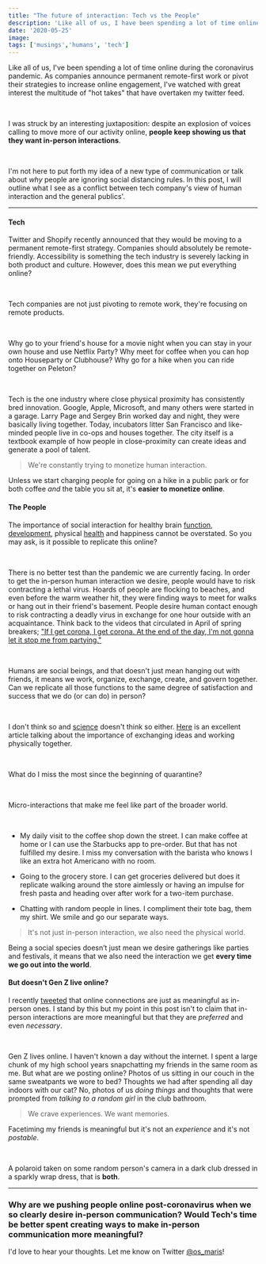 ```yaml
---
title: "The future of interaction: Tech vs the People"
description: 'Like all of us, I have been spending a lot of time online during the coronavirus pandemic. As companies announce permanent remote-first work or pivot their strategies to increase online engagement, I have watched with great interest the multitude of "hot takes" that have overtaken my twitter feed.'
date: '2020-05-25'
image:
tags: ['musings','humans', 'tech']
---
```


Like all of us, I've been spending a lot of time online during the coronavirus pandemic. As companies announce permanent remote-first work or pivot their strategies to increase online engagement, I've watched with great interest the multitude of "hot takes" that have overtaken my twitter feed.

<br>

I was struck by an interesting juxtaposition: despite an explosion of voices calling to move more of our activity online, **people keep showing us that they want in-person interactions**.  

<br>

I'm not here to put forth my idea of a new type of communication or talk about *why* people are ignoring social distancing rules. In this post, I will outline what I see as a conflict between tech company's view of human interaction and the general publics'.

---

#### Tech

Twitter and Shopify recently announced that they would be moving to a permanent remote-first strategy. Companies should absolutely be remote-friendly. Accessibility is something the tech industry is severely lacking in both product and culture. However, does this mean we put everything online?

<br>

Tech companies are not just pivoting to remote work, they're focusing on remote products. 

<br>

Why go to your friend's house for a movie night when you can stay in your own house and use Netflix Party? Why meet for coffee when you can hop onto Houseparty or Clubhouse? Why go for a hike when you can ride together on Peleton?

<br>

Tech is the one industry where close physical proximity has consistently bred innovation. Google, Apple, Microsoft, and many others were started in a garage. Larry Page and Sergey Brin worked day and night, they were basically living together. Today, incubators litter San Francisco and like-minded people live in co-ops and houses together. The city itself is a textbook example of how people in close-proximity can create ideas and generate a pool of talent.

> We're constantly trying to monetize human interaction.

Unless we start charging people for going on a hike in a public park or for both coffee *and* the table you sit at, it's **easier to monetize online**.


#### The People

The importance of social interaction for healthy brain [function](https://www.sciencedirect.com/science/article/pii/S0896627315007795#bib77), [development](https://www.ncbi.nlm.nih.gov/pmc/articles/PMC3308644/), physical [health](https://www.health.harvard.edu/newsletter_article/the-health-benefits-of-strong-relationships) and happiness cannot be overstated. So you may ask, is it possible to replicate this online? 

<br>

There is no better test than the pandemic we are currently facing. In order to get the in-person human interaction we desire, people would have to risk contracting a lethal virus. Hoards of people are flocking to beaches, and even before the warm weather hit, they were finding ways to meet for walks or hang out in their friend's basement. People desire human contact enough to risk contracting a deadly virus in exchange for one hour outside with an acquaintance. Think back to the videos that circulated in April of spring breakers; ["If I get corona, I get corona. At the end of the day, I'm not gonna let it stop me from partying."](https://twitter.com/CBSNews/status/1240371160078000128)

<br>

Humans are social beings, and that doesn't just mean hanging out with friends, it means we work, organize, exchange, create, and govern together. Can we replicate all those functions to the same degree of satisfaction and success that we do (or can do) in person?

<br>

I don't think so and [science](https://www.sciencedirect.com/science/article/pii/S074756321000213X) doesn't think so either. [Here](https://www.fastcompany.com/1800307/why-person-socializing-mandatory-do-item) is an excellent article talking about the importance of exchanging ideas and working physically together.

<br>

What do I miss the most since the beginning of quarantine? 

<br>

Micro-interactions that make me feel like part of the broader world. 

<br>

- My daily visit to the coffee shop down the street. I can make coffee at home or I can use the Starbucks app to pre-order. But that has not fulfilled my desire. I miss my conversation with the barista who knows I like an extra hot Americano with no room. 

- Going to the grocery store. I can get groceries delivered but does it replicate walking around the store aimlessly or having an impulse for fresh pasta and heading over after work for a two-item purchase.

- Chatting with random people in lines. I compliment their tote bag, them my shirt. We smile and go our separate ways. 

> It's not just in-person interaction, we also need the physical world.

Being a social species doesn’t just mean we desire gatherings like parties and festivals, it means that we also need the interaction we get **every time we go out into the world**.

#### But doesn't Gen Z live online?

I recently [tweeted](https://twitter.com/os_maris/status/1264661014718676995?ref_src=twsrc%5Etfw) that online connections are just as meaningful as in-person ones. I stand by this but my point in this post isn't to claim that in-person interactions are more meaningful but that they are *preferred* and even *necessary*.

<br>

Gen Z lives online. I haven't known a day without the internet. I spent a large chunk of my high school years snapchatting my friends in the same room as me. But what are we posting online? Photos of us sitting in our couch in the same sweatpants we wore to bed? Thoughts we had after spending all day indoors with our cat? No, photos of us *doing things* and thoughts that were prompted from *talking to a random girl* in the club bathroom.

> We crave experiences. We want memories.

Facetiming my friends is meaningful but it's not an *experience* and it's not *postable*. 

<br>

A polaroid taken on some random person's camera in a dark club dressed in a sparkly wrap dress, that is **both**.

---

### Why are we pushing people online post-coronavirus when we so clearly desire in-person communication? Would Tech's time be better spent creating ways to make in-person communication more meaningful?
I'd love to hear your thoughts. Let me know on Twitter [@os_maris](https://twitter.com/os_maris)!